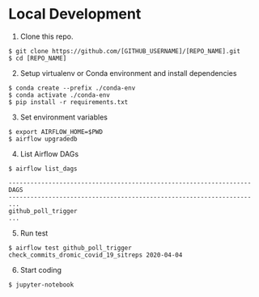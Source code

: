 # Local Development

1. Clone this repo.

```
$ git clone https://github.com/[GITHUB_USERNAME]/[REPO_NAME].git
$ cd [REPO_NAME]
```

2. Setup virtualenv or Conda environment and install dependencies

``` 
$ conda create --prefix ./conda-env
$ conda activate ./conda-env
$ pip install -r requirements.txt
```

3. Set environment variables
```
$ export AIRFLOW_HOME=$PWD
$ airflow upgradedb
```

4. List Airflow DAGs 
```
$ airflow list_dags

-------------------------------------------------------------------
DAGS
-------------------------------------------------------------------
...
github_poll_trigger
...

```

5. Run test
```
$ airflow test github_poll_trigger check_commits_dromic_covid_19_sitreps 2020-04-04
```

6. Start coding
```
$ jupyter-notebook
```

